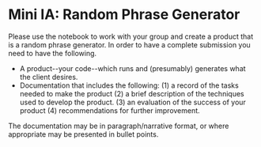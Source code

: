 # Mini IA: Random Phrase Generator

Please use the notebook to work with your group and create a product that is a random phrase generator. In order to have a complete submission you need to have the following. 


* A product--your code--which runs and (presumably) generates what the client desires. 
* Documentation that includes the following: (1) a record of the tasks needed to make the product (2) a brief description of the techniques used to develop the product. (3) an evaluation of the success of your product (4) recommendations for further improvement. 

The documentation may be in paragraph/narrative format, or where appropriate may be presented in bullet points. 
